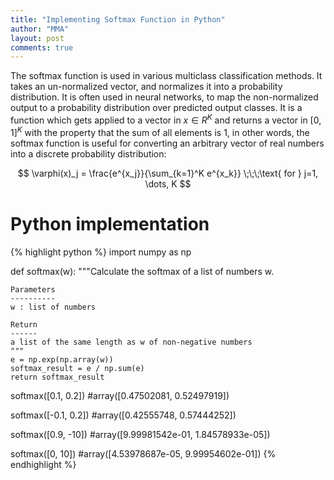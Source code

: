 ```yaml
---
title: "Implementing Softmax Function in Python"
author: "MMA"
layout: post
comments: true
---
```

The softmax function is used in various multiclass classification methods. It takes an un-normalized vector, and normalizes it into a probability distribution. It is often used in neural networks, to map the non-normalized output to a probability distribution over predicted output classes. It is a function which gets applied to a vector in $x \in R^{K}$ and returns a vector in $[0, 1]^{K}$ with the property that the sum of all elements is 1, in other words, the softmax function is useful for converting an arbitrary vector of real numbers into a discrete probability distribution:

$$ \varphi(x)_j = \frac{e^{x_j}}{\sum_{k=1}^K e^{x_k}} \;\;\;\text{ for } j=1, \dots, K $$

# Python implementation

{% highlight python %}
import numpy as np

def softmax(w):
    """Calculate the softmax of a list of numbers w.

    Parameters
    ----------
    w : list of numbers

    Return
    ------
    a list of the same length as w of non-negative numbers
    """
    e = np.exp(np.array(w))
    softmax_result = e / np.sum(e)
    return softmax_result

softmax([0.1, 0.2])
#array([0.47502081, 0.52497919])

softmax([-0.1, 0.2])
#array([0.42555748, 0.57444252])

softmax([0.9, -10])
#array([9.99981542e-01, 1.84578933e-05])

softmax([0, 10])
#array([4.53978687e-05, 9.99954602e-01])
{% endhighlight %}
